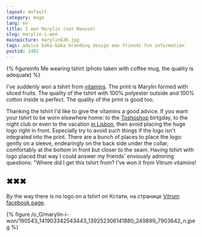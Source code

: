```yaml
---
layout: default
category: mega
lang: en
title: I won Marylin (not Manson)
slug: marylin-i-won
mainpicture: marylin636.jpg
tags: advice baka-baka branding design emo friends fun information 
postid: 2482
---
```




{% figureinfo Me wearing tshirt (photo taken with coffee mug, the quality is adequate) %}



I've suddenly won a tshirt from <a href="http://vitrum.ua/">vitamins</a>. The print is Marylin formed with sliced fruits. The quality of the tshirt with 100% polyester outside and 100% cotton inside is perfect. The quality of the print is good too.

Thanking the tshirt I'd like to give the vitamins a good advice.<!--more--> If you want your tshirt to be worn elsewhere home: to the <a href="/mega/en/2008/toshoshop/">Toshoshop</a> birtgday, to the night club or even to the vacation <a href="/mega/en/2009/portugal-pro/">in Lisbon</a>, then avoid placing the huge logo right in front. Especially try to avoid such things if the logo isn't integrated into the print. There are a bunch of places to place the logo: gently on a sleeve, endearingly on the back side under the collar, comfortably at the bottom in front but closer to the seam. Having tshirt with logo placed that way I could answer my friends' enviously admiring questions: "Where did I get this tshirt from? I've won it from Vitrum vitamins!


## ✖✖✖

By the way there is no logo on a tshirt on
Кстати, на странице <a href="http://www.facebook.com/pages/%D0%92%D0%B8%D1%82%D1%80%D1%83%D0%BC/139252306141880">Vitrum facebook page</a>.


{% figure /o_O/marylin-i-won/190543_141903342543443_139252306141880_249899_7903642_n.jpeg %}

